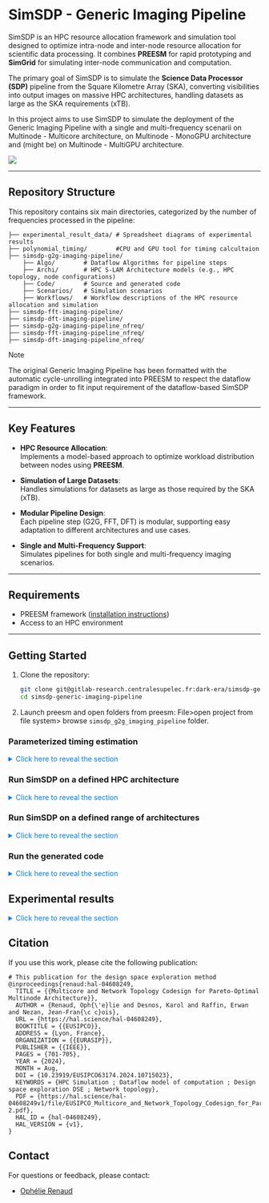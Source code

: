 # SimSDP - Generic Imaging Pipeline

SimSDP is an HPC resource allocation framework and simulation tool designed to optimize intra-node and inter-node resource allocation for scientific data processing. It combines **PREESM** for rapid prototyping and **SimGrid** for simulating inter-node communication and computation. 

The primary goal of SimSDP is to simulate the **Science Data Processor (SDP)** pipeline from the Square Kilometre Array (SKA), converting visibilities into output images on massive HPC architectures, handling datasets as large as the SKA requirements (xTB).

In this project aims to use SimSDP to simulate the deployment of the Generic Imaging Pipeline with a single and multi-frequency scenarii on Multinode - Multicore architecture, on Multinode - MonoGPU architecture and (might be) on Multinode - MultiGPU architecture.


<img src="https://gitlab-research.centralesupelec.fr/dark-era/simsdp-generic-imaging-pipeline/-/raw/main/experimental_result_data/project_goal.png?ref_type=heads" style="zoom:100%;" />



---

## Repository Structure

This repository contains six main directories, categorized by the number of frequencies processed in the pipeline:

```plaintext
├── experimental_result_data/ # Spreadsheet diagrams of experimental results
├── polynomial_timing/ 	      #CPU and GPU tool for timing calcultaion
├── simsdp-g2g-imaging-pipeline/
    ├── Algo/        # Dataflow Algorithms for pipeline steps 
    ├── Archi/       # HPC S-LAM Architecture models (e.g., HPC topology, node configurations)
    ├── Code/        # Source and generated code
    ├── Scenarios/   # Simulation scenarios 
    ├── Workflows/   # Workflow descriptions of the HPC resource allocation and simulation
├── simsdp-fft-imaging-pipeline/
├── simsdp-dft-imaging-pipeline/
├── simsdp-g2g-imaging-pipeline_nfreq/
├── simsdp-fft-imaging-pipeline_nfreq/
├── simsdp-dft-imaging-pipeline_nfreq/
```

> [!NOTE]
>
> The original Generic Imaging Pipeline has been formatted with the automatic cycle-unrolling integrated into PREESM to respect the dataflow paradigm in order to fit input requirement of the dataflow-based SimSDP framework.



---

## Key Features

- **HPC Resource Allocation**:  
  Implements a model-based approach to optimize workload distribution between nodes using **PREESM**.
  
- **Simulation of Large Datasets**:  
  Handles simulations for datasets as large as those required by the SKA (xTB).
  
- **Modular Pipeline Design**:  
  Each pipeline step (G2G, FFT, DFT) is modular, supporting easy adaptation to different architectures and use cases.
  
- **Single and Multi-Frequency Support**:  
  Simulates pipelines for both single and multi-frequency imaging scenarios.

---

## Requirements

- PREESM framework ([installation instructions](https://preesm.github.io/get/)) 
- Access to an HPC environment  

---

## Getting Started

1. Clone the repository:
   ```bash
   git clone git@gitlab-research.centralesupelec.fr:dark-era/simsdp-generic-imaging-pipeline.git
   cd simsdp-generic-imaging-pipeline

2. Launch preesm and open folders from preesm: File>open project from file system> browse `simsdp_g2g_imaging_pipeline` folder.

### Parameterized timing estimation
<details>
    <summary style="cursor: pointer; color: #007bff;"> Click here to reveal the section </summary>
    Timings definition consist in polynomials calculation, the procedure is the following. For each dataflow pipeline configuration do:
This section consist in setting up a method to define actor timings with a fitting function to facilitate algorithm comparison varying parameters. The method consist in building sampling (stored in /averages folder) and compute fitting function for each actor. Here are the instruction for running the method build by Sunrise Wang which a manual method evaluating few samples of data. The automated method extending Sunrise's work can be found in folder /polynomials_timing.

1. Build the the benchmark that will be stored in averages/ folder:
   1. In Preesm, the timings algorithm are provided in the algo/ folder select for example `grid_timing.diagram` and tune the parameter values: `NUM_VIS` [1000000; 2000000;3000000;4000000], `GRID_SIZE` [65536; 262144; 589824; 1048576; 1638400; 2359296; 3211264; 4194304]; , `NUM_MINOR_CYCLE`.
   2. Open `timing.scenario` and check that the algorithm is `grid_timing.pi`
   3. Generated the code: click on `codegen2.worklow` > `run workflow` > select `timing.scenario`
   4. Generate a code for each configuration.
2. Run the code: `cd Code` > `cmake.` > `make` > `./project_name`, a file with the computed timing is generated in the folder
3. For each configuration concatenate the file such as : `time acquisition1; GRID_SIZE1; NUM_VISIBILITY1;time acquisition2; GRID_SIZE2; NUM_VISIBILITY2;...`

<!--Generating instrumented code [generation instructions](https://preesm.github.io/tutos/mpsoccodegen/), see section **Instrumented C Code Generation, Execution and Analysis**. Generated versions  for G2G pipeline on CPU and GPU is avaliable of folder `/polynomial_timing/Instrumented_code_g2g_cpu/Code/` and `/polynomial_timing/Instrumented_code_g2g_cpu/Code/`.-->

- <!--On CLion, for the CPU version, run the CMakeList.txt, build :hammer: and Run  the code :arrow_forward:.-->
- <!--Still on CLion, for GPU version, configure CMake:-->

   - <!--install nvcc `sudo apt install nvidia-cuda-toolkit`, check the install `nvcc --version`.-->

   - <!--Settings :gear:>Build, Execution, Deployment > CMake, add profile :heavy_plus_sign:, name `GIP_GPU`, CMake option `-DCMAKE_CUDA_COMPILER=/usr/local/cuda/bin/nvcc` (if you use the emulator: option `-DUSE_CUDA_EMULATOR=ON`, the emulator only allows you to check that the code is functional, execution will be slower than on a GPU).-->


1. Executing the `plot_and_fit_averages.py` script to obtain the fit function. Install scipy `pip install scipy`. Execute : `python plot_and_fit_averages.py <input_file> <num_axis[1-2]> <dof[1-2]> <num_x_datapoints[1]> <num_y_datapoints [file_len/3]>` where the two last parameter are used for deconv,degridding etc. ex `python plot_and_fit_averages.py degrid.csv 2 1 8 4`(on the benchmark there is 8 GRID_SIZE and 4 NUM_VIS).

   <div style="text-align: center;">
       <img src="https://gitlab-research.centralesupelec.fr/dark-era/simsdp-generic-imaging-pipeline/-/raw/main/polynomial_timing/Figure_1.png?ref_type=heads" alt="Description alternative" style="max-width: 80%;">
       <p><b>Figure 1:</b> 
       <pre><code>python plot_and_fit_averages.py degrid.csv 2 1 8 4</code></pre>  
   	RMSE: 2929.136239024687; <br>
      Polynomials: [-7.57870456e+02  1.11207625e-03  4.67772660e-04]
      </p>
   </div>

   <div style="text-align: center;">
       <img src="https://gitlab-research.centralesupelec.fr/dark-era/simsdp-generic-imaging-pipeline/-/raw/main/polynomial_timing/Figure_2.png?ref_type=heads" alt="Description alternative" style="max-width: 80%;">
       <p><b>Figure 2:</b> 
   	In the original GIP paper the retain value are:
       <pre><code>python plot_and_fit_averages.py degrid.csv 2 2 8 4</code></pre>   
   	RMSE: 1310.353129574978; <br>
    Polynomials:  [-5.38868774e+02  8.93032173e-04 -1.99593895e-11  9.06752993e-04
     1.90789332e-10 -2.23468265e-10]
      </p>
   </div>

   <div style="text-align: center;">
    <img src="https://gitlab-research.centralesupelec.fr/dark-era/simsdp-generic-imaging-pipeline/-/raw/main/polynomial_timing/Figure_3.png?ref_type=heads" alt="Description alternative" style="max-width: 80%;">
    <p><b>Figure 3:</b> 
   The dof value that offer the best RMSE for 8x4 input parameter is 6:
    <pre><code>python plot_and_fit_averages.py degrid.csv 2 6 8 4</code></pre>  
   RMSE: 254.3481181405604; <br>
   Polynomials: [ 5.31713245e+04 -8.30510174e-02  2.42638662e-08  1.12866458e-14
    -5.01452759e-21  3.07430467e-31  1.10957450e-34 -2.16795144e-02
     3.83814482e-08 -2.25243447e-14  4.15817783e-21  2.80271118e-28
    -1.08010603e-34  8.34323283e-09 -5.89982326e-15  4.00900882e-21
    -1.06617401e-27  1.09531005e-34 -5.42048113e-15 -2.23817508e-22
    -1.06094371e-28 -3.91299875e-36  2.55420177e-21  1.59977576e-28
     1.48860113e-35 -5.80263610e-28 -2.24210276e-35  5.00611356e-35]
   </p>
   </div>


   > The axis represent: 
   >
   > - z:  the execution time for each configuration.
   >
   > - x: the fisrt parameter, here GRID_SIZE.
   >
   > - y: the second parameter, here NUM_VIS
   >
   > For each Figure:
   >
   > - The upper plot represent the measured data for each x,y value.
   >
   > - The bottom plot represent the polynomial model of the fitting function.

We target a Root Mean Square Error (RMSE) as short as possible while minimizing the number of coefficient , the value are the coefficient of the polynomials. 
The number of coefficients has an impact on the RMSE and must be less than the number of points acquired, otherwise it crashes, you should respect the following:

	num_coeffs = (dof + 1)(dof + 2) / 2 ≤ num_points
hence:

	dof ≤ (-3 + sqrt(9 + 8 × num_points)) / 2

</details>

### Run SimSDP on a defined HPC architecture

<details>
    <summary style="cursor: pointer; color: #007bff;"> Click here to reveal the section </summary>

1. Create a CSV file that will be exploit by the method to generate  multinode multicore HPC S-LAM files. Name this file “SimSDP_archi.csv”  and save it in the **Archi** folder. Your file should look like this:    

   ```bash
   Node name;Core ID;Core frequency;Intranode rate;Internode rate
   Node0;0;2000.0;472.0;9.42
   Node0;1;2000.0;472.0;9.42
   Node0;2;2000.0;472.0;9.42
   Node0;3;2000.0;472.0;9.42
   Node1;0;2000.0;472.0;9.42
   Node1;1;2000.0;472.0;9.42
   Node1;2;2000.0;472.0;9.42
   Node1;3;2000.0;472.0;9.42
   Node2;0;2000.0;472.0;9.42
   Node2;1;2000.0;472.0;9.42
   Node2;2;2000.0;472.0;9.42
   Node2;3;2000.0;472.0;9.42
   ```

2. Configure your network architecture: right click on your project “Preesm > generate custom architecture network”. Choose the network you  want. You can let it as default. It generates a XML file stored in the **Archi** folder (you can update it as you want). Your file should look like this:  
    ```html
   <!-- Cluster with shared backbone:3:4:1 -->
   <?xml version='1.0'?>
   
   <!DOCTYPE platform SYSTEM "https://simgrid.org/simgrid.dtd">
   <platform version="4.1">
   <zone id="my zone" routing="Floyd">
   <cluster id="Dragonfly cluster" prefix="Node" radical="0-2" suffix="" speed="1f" bw="125MBps" lat="50us" topology="DRAGONFLY" topo_parameters="1,3;1,2;1,1;3">
         <prop id="wattage_per_state" value="90.0:90.0:150.0" />
         <prop id="wattage_range" value="100.0:200.0" />
     </cluster>
   </zone>
   </platform>
   ```
3. Run SimSDP: Right-click on the workflow “/Workflows/**hypervisor**.workflow” and select “Preesm > Run Workflow”, In the scenario selection wizard, select “/Scenarios/init_**.scenario

During its execution, the workflow will log information into the  Console of Preesm. When running a workflow, you should always check this console for warnings and errors (or any other useful information).

Additionnaly, the workflow execution generates intermediary dataflow graphs that can be found in the **/Algo/generated/** directory. The C code generated by the workflow is contained in the **/Code/generated/** directory. The simulated data are stored in the **/Simulation** directory.

4. A python notebook is provided in the SimSDP project to analyse the simulator generated files: Launch `jupyter notebook` and open “SimSDPproject/SimulationAnalysis.ipynb”. Make sure that the  CSVs are in the reading path. Load each code to display the trends with  your simulated data.
   </details>
   
### Run SimSDP on a defined range of architectures
<details>
    <summary style="cursor: pointer; color: #007bff;"> Click here to reveal the section </summary>

1. Add a SimSDP_moldable.csv in the **Archi** folder  which should look something like this:

 | Parameters       | min        | max        | step       |
   | ---------------- | ---------- | ---------- | ---------- |
   | number of nodes  | 1          | 6          | 1          |
   | number of cores  | 1          | 6          | 1          |
   | core frequency   | 1          | 1          | 1          |
   | network topology | 1          | 4          | 1          |
   | node memory      | 1000000000 | 1000000000 | 1000000000 |

2. Run SimSDP: Right-click on the workflow “/Workflows/**hypervisor_dse**.workflow” and select “Preesm > Run Workflow”, In the scenario selection wizard, select “/Scenarios/init_**.scenario
3. Analyse the simulation with the`jupyter notebook` .
</details>

### Run the generated code
<details>
    <summary style="cursor: pointer; color: #007bff;"> Click here to reveal the section </summary>

1. install the requirements:
```
sudo apt-get install libfftw3-dev

#BLAS
sudo apt-get install libblas-dev

#LAPACK
sudo apt-get install liblapack-dev
sudo apt-get install liblapacke-dev

#notebook to visualize
sudo apt-get install python3-pip
sudo apt install jupyter-notebook

#ASTROPY
sudo apt install python3-astropy
 
check: python3 -c "import astropy; print(astropy.__version__)"
```
2. Download [GLEAM](https://nasext-vaader.insa-rennes.fr/ietr-vaader/preesm/assets/sep_data.zip) (or whatever dataset).

3. copy past the data in Code/data/ folder. If it doesn't exist create a folder output/small/ inside.

4. Run the code and wait till your prompt display: `Process finished with exit code 0`.
(It could be long depending on the **NUM_MAJOR_CYCLE** and the **NUM_MINOR_CYCLE**).

#### Understanding the dataset
Open a terminal and launch `jupyter notebook`
and retrieve the file : /ska_sep_preesm/notebooks/dataset_prep.ipynb

Reload each code to update with your setup (you have to wait some time on several display, don't panic).

#### Visualizing the outut
At this stage verify that your output folder contains files such as :"cycle_0_clean_psf.csv"

```
#Convert CSV files into fits files
python3 csvtoimage_all.py output/small/ fits/ ,

#install ds9
sudo apt install saods9

#Run
ds9 *.fits -lock frame wcs -zoom to fit
```
Filter: `/path to sep/ska_sep_preesm/Code/data/fits/*fits`

To reveal the contrasts:

- Color > Matplotlib > turbo (recommended by Sunrise)
- Color > Matplotlib > viridis / inferno (most popular in astro-papers)

![](https://github.com/Ophelie-Renaud/Imaging/blob/main/DS9_g2g_example1.png?raw=true)
    
</details>

## Experimental results

<details>
    <summary style="cursor: pointer; color: #007bff;"> Click here to reveal the section </summary>
- Simulating generic imaging pipelines - 1 freq - CPU - balanced-workload based node partitioning - unoptimized code - [nVis = 3924480 , GRID_SIZE = 2048, nMinorCycle = 200] :

![](https://gitlab-research.centralesupelec.fr/dark-era/simsdp-generic-imaging-pipeline/-/raw/main/experimental_result_data/1freq.png?ref_type=heads)

- Simulating generic imaging pipelines - 21 freq - CPU - frequency-based node partitioning - [**nVis** = 10xNUM_BASELINE:5xNUM_BASELINE:30xNUM_BASELINE , GRID_SIZE = 2048, nMinorCycle = 200]:

![](https://gitlab-research.centralesupelec.fr/dark-era/simsdp-generic-imaging-pipeline/-/raw/main/experimental_result_data/simu_nvis.png?ref_type=heads)

- Simulating generic imaging pipelines - 21 freq - CPU - frequency-based node partitioning - [nVis = 3924480 , **GRID_SIZE** = 512:512:2560, nMinorCycle = 200]:

![](https://gitlab-research.centralesupelec.fr/dark-era/simsdp-generic-imaging-pipeline/-/raw/main/experimental_result_data/simu_grid.png?ref_type=heads)

- Simulating generic imaging pipelines - 21 freq - CPU - frequency-based node partitioning - [nVis = 3924480 , GRID_SIZE = 2048, **nMinorCycle** = 50:50:250]:

![](https://gitlab-research.centralesupelec.fr/dark-era/simsdp-generic-imaging-pipeline/-/raw/main/experimental_result_data/simu_minor.png?ref_type=heads)



- Simulating generic imaging pipelines - 21 freq - **GPU** - frequency-based node partitioning - [**nVis** = 1:784896:3924480 , nKernel = 108800, nMinorCycle = 200]:

[ToDo]

- Simulating generic imaging pipelines - 21 freq - **GPU** - frequency-based node partitioning - [nVis = 3924480 , **nKernel** = 1:21760:108800, nMinorCycle = 200]:

[ToDo]

- Simulating generic imaging pipelines - 21 freq - **GPU** - frequency-based node partitioning - [nVis = 3924480 , nKernel = 108800, **nMinorCycle** = 1:40:200]:

[ToDo]
</details>

## Citation

If you use this work, please cite the following publication:

```plaintext
# This publication for the design space exploration method
@inproceedings{renaud:hal-04608249,
  TITLE = {{Multicore and Network Topology Codesign for Pareto-Optimal Multinode Architecture}},
  AUTHOR = {Renaud, Oph{\'e}lie and Desnos, Karol and Raffin, Erwan and Nezan, Jean-Fran{\c c}ois},
  URL = {https://hal.science/hal-04608249},
  BOOKTITLE = {{EUSIPCO}},
  ADDRESS = {Lyon, France},
  ORGANIZATION = {{EURASIP}},
  PUBLISHER = {{IEEE}},
  PAGES = {701-705},
  YEAR = {2024},
  MONTH = Aug,
  DOI = {10.23919/EUSIPCO63174.2024.10715023},
  KEYWORDS = {HPC Simulation ; Dataflow model of computation ; Design space exploration DSE ; Network topology},
  PDF = {https://hal.science/hal-04608249v1/file/EUSIPCO_Multicore_and_Network_Topology_Codesign_for_Pareto_Optimal_Multinode_Architecture-2.pdf},
  HAL_ID = {hal-04608249},
  HAL_VERSION = {v1},
}
```

## Contact  

For questions or feedback, please contact:  
- [Ophélie Renaud](mailto:ophelie.renaud@insa-rennes.fr)

